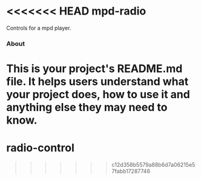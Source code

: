<<<<<<< HEAD
mpd-radio
=========

Controls for a mpd player. 

### About

This is your project's README.md file. It helps users understand what your
project does, how to use it and anything else they may need to know.
=======
# radio-control
>>>>>>> c12d358b5579a88b6d7a06215e57fabb17287746
